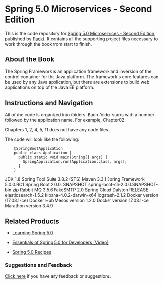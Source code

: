 # Spring 5.0 Microservices - Second Edition
This is the code repository for [Spring 5.0 Microservices - Second Edition](https://www.packtpub.com/application-development/spring-50-microservices-second-edition?utm_source=github&utm_medium=repository&utm_campaign=9781787127685), published by [Packt](https://www.packtpub.com/?utm_source=github). It contains all the supporting project files necessary to work through the book from start to finish.
## About the Book
The Spring Framework is an application framework and inversion of the control container for the Java platform. The framework's core features can be used by any Java application, but there are extensions to build web applications on top of the Java EE platform.


## Instructions and Navigation
All of the code is organized into folders. Each folder starts with a number followed by the application name. For example, Chapter02.

Chapters 1, 2, 4, 5, 11 does not have any code files.

The code will look like the following:
```
    @SpringBootApplication
    public class Application {
      public static void main(String[] args) {
        SpringApplication.run(Application.class, args);
      }
    }
```

JDK 1.8
Spring Tool Suite 3.8.2 (STS)
Maven 3.3.1
Spring Framework 5.0.0.RC1
Spring Boot 2.0.0. SNAPSHOT
spring-boot-cli-2.0.0.SNAPSHOT-bin.zip
Rabbit MQ 3.5.6
FakeSMTP 2.0
Spring Cloud Dalston RELEASE
elasticsearch-1.5.2
kibana-4.0.2-darwin-x64
logstash-2.1.2
Docker version (17.03.1-ce)
Docker Hub
Mesos version 1.2.0
Docker version 17.03.1-ce
Marathon version 3.4.9


## Related Products
* [Learning Spring 5.0](https://www.packtpub.com/application-development/learning-spring-50?utm_source=github&utm_medium=repository&utm_campaign=9781787120341)

* [Essentials of Spring 5.0 for Developers [Video]](https://www.packtpub.com/application-development/essentials-spring-50-developers-video?utm_source=github&utm_medium=repository&utm_campaign=9781787283893)

* [Spring 5.0 Recipes](https://www.packtpub.com/application-development/spring-50-recipes?utm_source=github&utm_medium=repository&utm_campaign=9781787128316)

### Suggestions and Feedback
[Click here](https://docs.google.com/forms/d/e/1FAIpQLSe5qwunkGf6PUvzPirPDtuy1Du5Rlzew23UBp2S-P3wB-GcwQ/viewform) if you have any feedback or suggestions.
